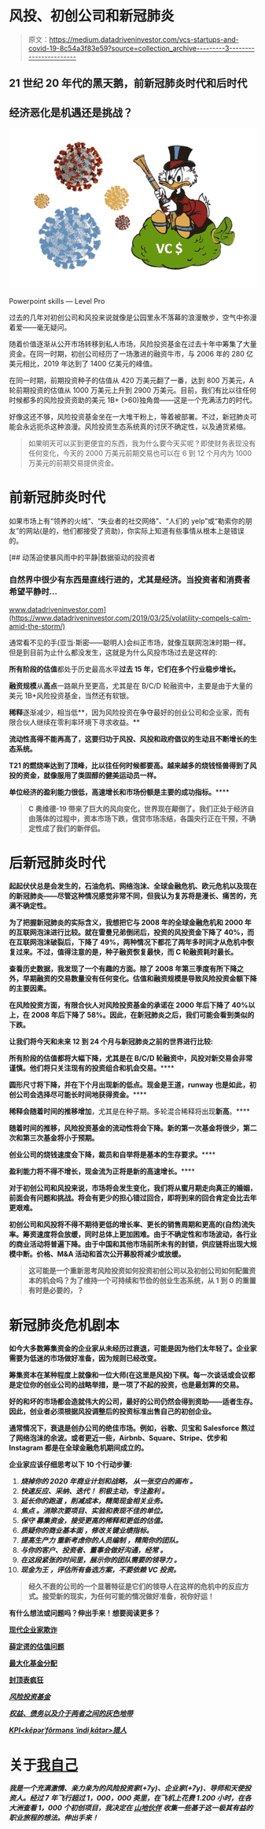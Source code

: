 # 风投、初创公司和新冠肺炎

> 原文：<https://medium.datadriveninvestor.com/vcs-startups-and-covid-19-8c54a3f83e59?source=collection_archive---------3----------------------->

## 21 世纪 20 年代的黑天鹅，前新冠肺炎时代和后时代

## 经济恶化是机遇还是挑战？

![](img/e9d578a69d9f5239112b3ad8f4f40d46.png)

Powerpoint skills — Level Pro

过去的几年对初创公司和风投来说就像是公园里永不落幕的浪漫散步，空气中弥漫着爱——毫无疑问。

随着价值逐渐从公开市场转移到私人市场，风险投资基金在过去十年中筹集了大量资金。在同一时期，初创公司经历了一场激进的融资牛市，与 2006 年的 280 亿美元相比，2019 年达到了 1400 亿美元的峰值。

在同一时期，前期投资种子的估值从 420 万美元翻了一番，达到 800 万美元，A 轮前期投资的估值从 1000 万美元上升到 2900 万美元。目前，我们有比以往任何时候都多的风险投资资助的美元 1B+ (>60)独角兽——这是一个充满活力的时代。

好像这还不够，风险投资基金坐在一大堆干粉上，等着被部署。不过，新冠肺炎可能会永远扼杀这种浪漫。风险投资生态系统真的讨厌不确定性，以及通货紧缩。

> 如果明天可以买到更便宜的东西，我为什么要今天买呢？即使财务表现没有任何变化，今天的 2000 万美元前期交易也可以在 6 到 12 个月内为 1000 万美元的前期交易提供资金。

# **前新冠肺炎时代**

如果市场上有“领养的火绒”、“失业者的社交网络”、“人们的 yelp”或“勒索你的朋友”的网站(是的，他们都接受了资助)，你实际上知道有些事情从根本上是错误的。

[](https://www.datadriveninvestor.com/2019/03/25/volatility-compels-calm-amid-the-storm/) [## 动荡迫使暴风雨中的平静|数据驱动的投资者

### 自然界中很少有东西是直线行进的，尤其是经济。当投资者和消费者希望平静时…

www.datadriveninvestor.com](https://www.datadriveninvestor.com/2019/03/25/volatility-compels-calm-amid-the-storm/) 

通常看不见的手(亚当·斯密——聪明人)会纠正市场，就像互联网泡沫时期一样。但是到目前为止什么都没发生，这就是为什么风投市场过去是这样的:

**所有阶段的估值**都处于历史最高水平**过去 15 年，它们在多个行业稳步增长。**

**融资规模**从**高点**一路飙升至更高，尤其是在 B/C/D 轮融资中，主要是由于大量的美元 1B+风险投资基金，当然还有软银。

**稀释**逐渐减少，相当低**，因为风险投资在争夺最好的创业公司和企业家，而有限合伙人继续在零利率环境下寻求收益。**

****流动性**高得不能再高了**，这要归功于风投、风投和政府倡议的生动且不断增长的生态系统。****

****T21 的燃烧率达到了顶峰，比以往任何时候都要高。越来越多的烧钱怪兽得到了风投的资金，就像服用了类固醇的健美运动员一样。****

******单位经济的盈利能力**很低**，高速增长和市场份额是主要的成功指标。******

> ******C 奥维德-19 带来了巨大的风向变化，世界现在颠倒了。我们正处于经济自由落体的过程中，资本市场下跌，信贷市场冻结，各国央行正在干预，不确定性成了我们的新伴侣。******

# ******后新冠肺炎时代******

******起起伏伏总是会发生的，石油危机、网络泡沫、全球金融危机、欧元危机以及现在的新冠肺炎——尽管这种情况感觉非常不同，但我认为复苏将是漫长、痛苦的，充满不确定性。******

******为了把握新冠肺炎的实际含义，我想把它与 2008 年的全球金融危机和 2000 年的互联网泡沫进行比较。就在雷曼兄弟倒闭后，投资的风投资金下降了 40%，而在互联网泡沫破裂后，下降了 49%，两种情况下都花了两年多时间才从危机中恢复过来。不过，值得注意的是，种子融资恢复最快，而 C 轮融资耗时最长。******

******查看历史数据，我发现了一个有趣的方面。除了 2008 年第三季度有所下降之外，早期融资的交易数量没有任何变化。估值和融资规模是导致风险投资金额下降的主要因素。******

******在风险投资方面，有限合伙人对风险投资基金的承诺在 2000 年后下降了 40%以上，在 2008 年后下降了 58%。因此，在新冠肺炎之后，我们可能会看到类似的下跌。******

******让我们将今天和未来 12 到 24 个月与新冠肺炎之前的世界进行比较:******

********所有阶段的估值**都将大幅下降**，尤其是在 B/C/D 轮融资中，风投对新交易会非常谨慎。他们将只关注现有的投资组合和机会交易。********

********圆形尺寸**将下降，并在下个月出现新的**低点**。现金是王道，runway 也是如此，初创公司会选择尽可能长时间地获得资金。******

******稀释**会随着时间的推移**增加**，尤其是在种子期。多轮混合稀释将出现**新高**。****

****随着时间的推移，风险投资基金**的流动性**将会下降。新的第一次基金将很少，第二次和第三次基金将小于预期。****

******创业公司的烧钱速度**会下降**，裁员和自举将是基本的生存要求。******

******盈利能力将不得不**增长**，现金流为正将是新的高速增长。******

****对于初创公司和风投来说，市场将会发生变化，我们将从蜜月期走向真正的婚姻，前面会有问题和挑战。将会有更少的担心错过回合，即将到来的回合肯定会比去年更艰难。****

****初创公司和风投将不得不期待更低的增长率、更长的销售周期和更高的(自然)流失率。筹资速度将会放缓，同时总体上更加困难。由于不确定性和市场波动，各行业的商业活动将普遍下降。由于中国和其他市场前所未有的封锁，供应链将出现大规模中断。价格、M&A 活动和首次公开募股将减少或放缓。****

> ****这可能是一个重新思考风险投资如何投资初创公司以及初创公司如何配置资本的机会吗？**为了维持一个可持续和节俭的创业生态系统，从 1 到 0 的重置有时是必要的**，**？******

# ****新冠肺炎危机剧本****

****如今大多数筹集资金的企业家从未经历过衰退，可能是因为他们太年轻了。企业家需要为低迷的市场做好准备，因为规则已经改变。****

****筹集资本在某种程度上就像和一位大师(在这里是风投)下棋。每一次谈话或会议都是定位你的创业公司的战略举措，是一项了不起的投资，也是最划算的交易。****

****好的和坏的市场都会造就伟大的公司，最好的公司仍然会得到资助——适者生存。因此，创业者必须根据风投调整后的投资标准出售自己的初创企业。****

****通常情况下，衰退是创办公司的绝佳市场。例如，谷歌、贝宝和 Salesforce 熬过了网络泡沫的余波。或者更近一些，Airbnb、Square、Stripe、优步和 Instagram 都是在全球金融危机期间成立的。****

****企业家应该仔细思考以下 10 个行动步骤:****

1.  *****烧掉你的 2020 年商业计划和战略，* ***从一张空白的画布*** *。*****
2.  *****快速反应、采纳、迭代！* ***积极主动，专注盈利*** *。*****
3.  *******延长你的跑道*** *，削减成本，精简现金相关业务。*****
4.  *******焦点*** *。消除次要项目、实验和表现不佳的单位。*****
5.  *******保守*** *募集资金，接受更高的稀释和更低的估值。*****
6.  *******质疑你的商业基本面*** *，修改关键业绩指标。*****
7.  *****提高生产力* ***重新考虑你的人员编制*** *，精简你的团队。*****
8.  *******与你的客户、投资者、董事会做好沟通，经常*** *。*****
9.  *******在这段紧张的时间里，展示你的团队需要的领导力*** *。*****
10.  *******现金为王*** *，评估所有备选方案，不要依赖 VC 投资。*****

> ****经久不衰的公司的一个显著特征是它们的领导人在这样的危机中的反应方式。接受新的现实，为任何可能的情况做好准备，祝你好运！****

****有什么想法或问题吗？伸出手来！想要阅读更多？****

****[现代企业家欺诈](https://blog.usejournal.com/modern-entrepreneurial-fraud-c05f2c86a068)****

****[薛定谔的估值问题](https://blog.usejournal.com/schr%C3%B6dingers-valuation-problem-ec5bdbda63a0)****

****[最大化基金分配](/@VC_Truman_Show/maximizing-fund-distributions-4d4d31fea133)****

****[封顶表疯狂](/@VC_Truman_Show/cap-table-madness-62a9750e35f)****

****[*风险投资基金*](/@VC_Truman_Show/venture-capital-fund-amentals-f048c8675d77)****

****[*权益、债务以及介于两者之间的灰色地带*](/@VC_Truman_Show/equity-debt-and-the-grey-zone-in-between-92e65bfde596)****

****[*KPI<kēpərˈfôrməns ˈindiˌkātər>猎人*](/@VC_Truman_Show/kpi-kē-pərˈfôrməns-ˈindiˌkātər-hunter-b625370126e7)****

# ****关于[我自己](https://www.linkedin.com/in/marc-penkala-89697940/)****

*****我是一个充满激情、亲力亲为的风险投资家(+7y)、企业家(+7y)、导师和天使投资人。经过 7 年飞行超过 1，000，000 英里，在飞机上花费 1.200 小时，在各大洲查看 1，000 个初创项目，我决定在* [*山地伙伴*](http://mountain.partners/en/) *收集一些基于这一极其有益的职业旅程的想法。伸出手来！*****